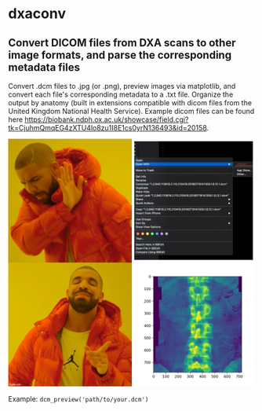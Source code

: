 # dxaconv
## Convert DICOM files from DXA scans to other image formats, and parse the corresponding metadata files

Convert .dcm files to .jpg (or .png), preview images via matplotlib, and convert each file's corresponding metadata to a .txt file. Organize the output by anatomy (built in extensions compatible with dicom files from the United Kingdom National Health Service). Example dicom files can be found here <https://biobank.ndph.ox.ac.uk/showcase/field.cgi?tk=CjuhmQmqEG4zXTU4lo8zu1I8E1cs0yrN136493&id=20158>.

![](img/readme_example.jpg)

Example: 
`dcm_preview('path/to/your.dcm')`
